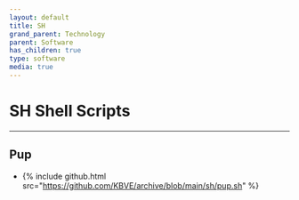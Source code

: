 ```yaml
---
layout: default
title: SH
grand_parent: Technology
parent: Software
has_children: true
type: software
media: true
---
```

# SH Shell Scripts

* * *

## Pup
- {% include github.html src="https://github.com/KBVE/archive/blob/main/sh/pup.sh" %}